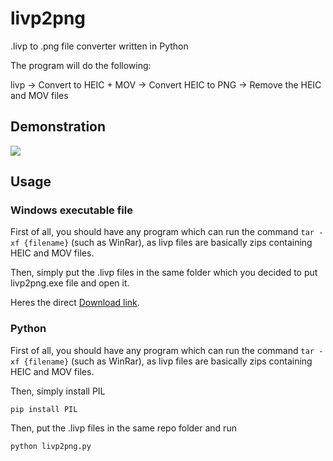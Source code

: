 # livp2png

.livp to .png file converter written in Python

The program will do the following:

livp -> Convert to HEIC + MOV -> Convert HEIC to PNG -> Remove the HEIC and MOV files
## Demonstration
![](https://small.fileditch.ch/s3/otDMVEmSmqbNdzougnXa.gif)
## Usage
### Windows executable file
First of all, you should have any program which can run the command ```tar -xf {filename}``` (such as WinRar), as livp files are basically zips containing HEIC and MOV files.

Then, simply put the .livp files in the same folder which you decided to put livp2png.exe file and open it.

Heres the direct [Download link](https://medium.afileditch.ch/m3/xsKXdITVPKYlRlsuRON.rar).
### Python
First of all, you should have any program which can run the command ```tar -xf {filename}``` (such as WinRar), as livp files are basically zips containing HEIC and MOV files.

Then, simply install PIL
```
pip install PIL
```
Then, put the .livp files in the same repo folder and run
```
python livp2png.py
```

